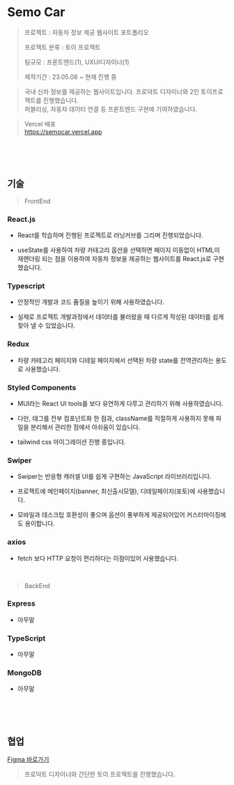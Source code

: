 # **Semo Car**

> 프로젝트 : 자동차 정보 제공 웹사이트 포트폴리오
>
> 프로젝트 분류 : 토이 프로젝트
>
> 팀규모 : 프론트엔드(1), UXUI디자이너(1)
>
> 제작기간 : 23.05.08 ~ 현재 진행 중

> 국내 신차 정보를 제공하는 웹사이트입니다. 프로덕트 디자이너와 2인 토이프로젝트를 진행했습니다.  
> 퍼블리싱, 자동차 데이터 연결 등 프론트엔드 구현에 기여하였습니다.

> Vercel 배포  
> <https://semocar.vercel.app>

<br />
<br />
<br />

## **기술**

> FrontEnd

### **React.js**

 - React를 학습하며 진행된 프로젝트로 러닝커브를 그리며 진행되었습니다.

 - useState를 사용하여 차량 카테고리 옵션을 선택하면 페이지 이동없이 HTML이 재랜더링 되는 점을 이용하여 자동차 정보을 제공하는 웹사이트를 React.js로 구현했습니다.

### **Typescript**

- 안정적인 개발과 코드 품질을 높이기 위해 사용하였습니다.  

- 실제로 프로젝트 개발과정에서 데이터를 불러왔을 때 다르게 작성된 데이터를 쉽게 찾아 낼 수 있었습니다.

### **Redux**

- 차량 카테고리 페이지와 디테일 페이지에서 선택된 차량 state를 전역관리하는 용도로 사용했습니다.

### **Styled Components**

- MUI라는 React UI tools를 보다 유연하게 다루고 관리하기 위해 사용하였습니다.

- 다만, 태그를 전부 컴포넌트화 한 점과, className를 적절하게 사용하지 못해 파일을 분리해서 관리한 점에서 아쉬움이 있습니다.

- tailwind css 마이그레이션 진행 중입니다.

### **Swiper**

- Swiper는 반응형 캐러셀 UI를 쉽게 구현하는 JavaScript 라이브러리입니다.

- 프로젝트에 메인페이지(banner, 최신출시모델), 디테일페이지(포토)에 사용했습니다.

- 모바일과 데스크탑 호환성이 좋으며 옵션이 풍부하게 제공되어있어 커스터마이징에도 용이합니다.

### **axios**

- fetch 보다 HTTP 요청이 편리하다는 이점이있어 사용했습니다.

<br />

> BackEnd

### **Express**

- 아무말

### **TypeScript**

- 아무말

### **MongoDB**

- 아무말




<br />
<br />
<br />

## **협업**

[Figma 바로가기](https://www.figma.com/file/cU9wY1NIxTCAtWET80BYvB/%EC%95%BC%EC%98%B9?type=design&mode=dev)

> 프로덕트 디자이너와 간단한 토이 프로젝트를 진행했습니다.  
